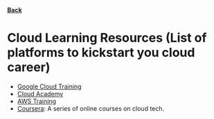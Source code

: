 **[Back](/README.md/)**

# Cloud Learning Resources (List of platforms to kickstart you cloud career)

- [Google Cloud Training](https://cloud.google.com/training)
- [Cloud Academy](https://cloudacademy.com/)
- [AWS Training](https://aws.amazon.com/training/)
- [Coursera](https://www.coursera.org/promo/cloud-technology-free-courses): A series of online courses on cloud tech. 
